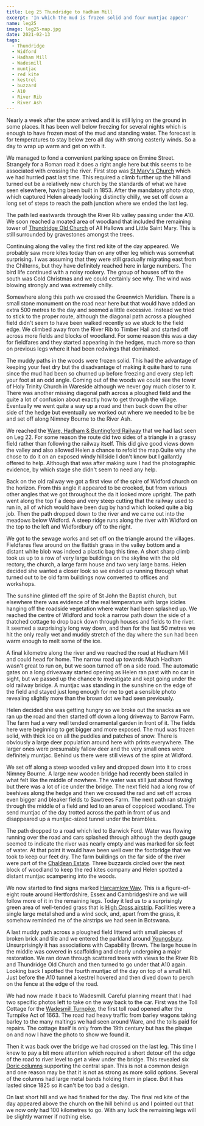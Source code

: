 ```yaml
---
title: Leg 25 Thundridge to Hadham Mill
excerpt: 'In which the mud is frozen solid and four muntjac appear'
name: leg25
image: leg25-map.jpg
date: 2021-02-13
tags:
  - Thundridge
  - Widford
  - Hadham Mill
  - Wadesmill
  - muntjac
  - red kite
  - kestrel
  - buzzard
  - A10
  - River Rib
  - River Ash
---
```


Nearly a week after the snow arrived and it is still lying on the ground in some places. It has been well below freezing for several nights which is enough to have frozen most of the mud and standing water. The forecast is for temperatures to stay below zero all day with strong easterly winds. So a day to wrap up warm and get on with it.

We managed to fond a convenient parking space on Ermine Street. Strangely for a Roman road it does a right angle here but this seems to be associated with crossing the river. First stop was [St Mary's Church](https://www.hertsmemories.org.uk/content/herts-history/places/churches-and-places-of-worship-2/st-mary-thundridge-article-1853) which we had hurried past last time. This required a climb further up the hill and turned out be a relatively new church by the standards of what we have seen elsewhere, having been built in 1853. After the mandatory photo stop, which captured Helen already looking distinctly chilly, we set off down a long set of steps to reach the path junction where we ended the last leg.

The path led eastwards through the River Rib valley passing under the A10. We soon reached a moated area of woodland that included the remaining tower of [Thundridge Old Church](https://www.hertsmemories.org.uk/content/herts-history/places/churches-and-places-of-worship-2/thundridge-old-church) of All Hallows and Little Saint Mary. This is still surrounded by gravestones amongst the trees.

Continuing along the valley the first red kite of the day appeared. We probably saw more kites today than on any other leg which was somewhat surprising. I was assuming that they were still gradually migrating east from the Chilterns, but they have definitely reached here in large numbers. The bird life continued with a noisy rookery. The group of houses off to the south was Cold Christmas and we could certainly see why. The wind was blowing strongly and was extremely chilly.

Somewhere along this path we crossed the Greenwich Meridian. There is a small stone monument on the road near here but that would have added an extra 500 metres to the day and seemed a little excessive. Instead we tried to stick to the proper route, although the diagonal path across a ploughed field didn't seem to have been walked recently so we stuck to the field edge. We climbed away from the River Rib to Timber Hall and started off across more fields and blocks of woodland. For some reason this was a day for fieldfares and they started appearing in the hedges, much more so than on previous legs where it had been redwings that dominated.

The muddy paths in the woods were frozen solid. This had the advantage of keeping your feet dry but the disadvantage of making it quite hard to runs since the mud had been so churned up before freezing and every step left your foot at an odd angle. Coming out of the woods we could see the tower of Holy Trinity Church in Wareside although we never goy much closer to it. There was another missing diagonal path across a ploughed field and the quite a lot of confusion about exactly how to get through the village. Eventually we went quite a way up a road and then back down the other side of the hedge but eventually we worked out where we needed to be be and set off along Nimney Bourne to the River Ash.

We reached the [Ware, Hadham & Buntingford Railway](https://www.hertsmemories.org.uk/content/herts-history/towns-and-villages/buntingford/the-bunt) that we had last seen on Leg 22. For some reason the route did two sides of a triangle in a grassy field rather than following the railway itself. This did give good views down the valley and also allowed Helen a chance to refold the map.Quite why she chose to do it on an exposed windy hillside I don't know but I gallantly offered to help. Although that was after making sure I had the photographic evidence, by which stage she didn't seem to need any help.

Back on the old railway we got a first view of the spire of Widford church on the horizon. From this angle it appeared to be crooked, but from various other angles that we got throughout the da it looked more upright. The path went along the top f a deep and very steep cutting that the railway used to run in, all of which would have been dug by hand which looked quite a big job. Then the path dropped down to the river and we came out into the meadows below Widford. A steep ridge runs along the river with Widford on the top to the left and Widfordbury off to the right.

We got to the sewage works and set off on the triangle around the villages. Fieldfares flew around on the flattish grass in the valley bottom and a distant white blob was indeed a plastic bag this time. A short sharp climb took us up to a row of very large buildings on the skyline with the old rectory, the church, a large farm house and two very large barns. Helen decided she wanted a closer look so we ended up running through what turned out to be old farm buildings now converted to offices and workshops.

The sunshine glinted off the spire of St John the Baptist church, but elsewhere there was evidence of the real temperature with large icicles hanging off the roadside vegetation where water had been splashed up. We reached the centre of Widford and took a narrow path down the side of a thatched cottage to drop back down through houses and fields to the river. It seemed a surprisingly long way down, and then for the last 50 metres we hit the only really wet and muddy stretch of the day where the sun had been warm enough to melt some of the ice.

A final kilometre along the river and we reached the road at Hadham Mill and could head for home. The narrow road up towards Much Hadham wasn't great to run on, but we soon turned off on a side road. The automatic gates on a long driveaway started opening as Helen ran past with no car in sight, but we passed up the chance to investigate and kept going under the old railway bridge. A muntjac was standing in the sunshine on the edge of the field and stayed just long enough for me to get a sensible photo revealing slightly more than the brown dot we had seen previously.

Helen decided she was getting hungry so we broke out the snacks as we ran up the road and then started off down a long driveway to Barrow Farm. The farm had a very well tended ornamental garden in front of it. The fields here were beginning to get bigger and more exposed. The mud was frozen solid, with thick ice on all the puddles and patches of snow. There is obviously a large deer population around here with prints everywhere. The larger ones were presumably fallow deer and the very small ones were definitely muntjac. Behind us there were still views of the spire at Widford.

We set off along a steep wooded valley and dropped down into it to cross Nimney Bourne. A large new wooden bridge had recently been stalled in what felt like the middle of nowhere. The water was still just about flowing but there was a lot of ice under the bridge. The next field had a long row of beehives along the hedge and then we crossed the rad and set off across even bigger and bleaker fields to Sawtrees Farm. The next path ran straight through the middle of a field and led to an area of coppiced woodland. The send muntjac of the day trotted across the path in front of us and disappeared up a muntjac-sized tunnel under the brambles.

The path dropped to a road which led to Barwick Ford. Water was flowing running over the road and cars splashed through although the depth gauge seemed to indicate the river was nearly empty and was marked for six feet of water. At that point it would have been well over the footbridge that we took to keep our feet dry. The farm buildings on the far side of the river were part of the [Chaldean Estate](https://chaldean.co.uk/estate/). Three buzzards circled over the next block of woodland to keep the red kites company and Helen spotted a distant muntjac scampering into the woods.

We now started to find signs marked [Harcamlow Way](https://www.ldwa.org.uk/ldp/members/show_path.php?path_name=Harcamlow+Way). This is a figure-of-eight route around Hertfordshire, Essex and Cambridgeshire and we will follow more of it in the remaining legs. Today it led us to a surprisingly green area of well-tended grass that is [High Cross airstrip](https://www.abct.org.uk/airfields/airfield-finder/high-cross/). Facilities were a single large metal shed and a wind sock, and, apart from the grass, it somehow reminded me of the airstrips we had seen in Botswana.

A last muddy path across a ploughed field littered with small pieces of broken brick and tile and we entered the parkland around [Youngsbury](https://www.parksandgardens.org/places/youngsbury). Unsurprisingly it has associations with Capability Brown. The large house in the middle was covered in scaffolding and clearly undergoing a major restoration. We ran down through scattered trees with views to the River Rib and Thundridge Old Church and then turned to go under that A10 again. Looking back I spotted the fourth muntjac of the day on top of a small hill. Just before the A10 tunnel a kestrel hovered and then dived down to perch on the fence at the edge of the road.

We had now made it back to Wadesmill. Careful planning meant that I had two specific photos left to take on the way back to the car. First was the Toll Cottage for the [Wadesmill Turnpike](https://www.waymarking.com/waymarks/wm7AGA_Wadesmill_Turnpike_Thundridge_Herts_UK), the first toll road opened after the Turnpike Act of 1663. The road had heavy traffic from barley wagons taking barley to the many maltings we had seen around Ware, and the tolls paid for repairs. The cottage itself is only from the 19th century but has the plaque on and now I have the photo to show we found it.

Then it was back over the bridge we had crossed on the last leg. This time I knew to pay a bit more attention which required a short detour off the edge of the road to river level to get a view under the bridge. This revealed six [Doric columns](https://historicengland.org.uk/listing/the-list/list-entry/1078710) supporting the central span. This is not a common design and one reason may be that it is not as strong as more solid options. Several of the columns had large metal bands holding them in place. But it has lasted since 1825 so it can't be too bad a design.

On last short hill and we had finished for the day. The final red kite of the day appeared above the church on the hill behind us and I pointed out that we now only had 100 kilometres to go. With any luck the remaining legs will be slightly warmer if nothing else.
